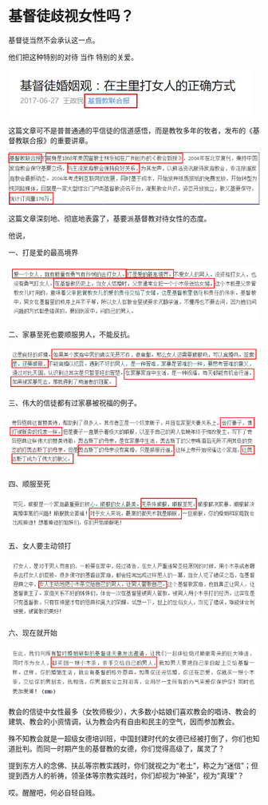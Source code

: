 # 基督徒歧视女性吗？

基督徒当然不会承认这一点。

他们把这种特别的对待 当作 特别的关爱。

<img src="7.31.1.jpg">

这篇文章可不是普普通通的平信徒的信道感悟，而是教牧多年的牧者，发布的《基督教联合报》的重要讲章。

<img src="7.31.2.png">

这篇文章深刻地、彻底地表露了，基要派基督教对待女性的态度。

他说，

一、打是爱的最高境界

<img src="7.31.3.png">


二、家暴至死也要顺服男人，不能反抗。

<img src="7.31.4.png">

三、伟大的信徒都有过家暴被祝福的例子。

<img src="7.31.5.png">

四、顺服至死

<img src="7.31.6.jpg">

五、女人要主动领打

<img src="7.31.7.jpg">

六、现在就开始

<img src="7.31.8.png">



教会的信徒中女性最多（女牧师极少），大多数小姑娘们喜欢教会的唱诗、教会的建筑、教会的小资情调，认为教会内有自由和民主的空气，因而参加教会。

殊不知教会就是一超级女德培训班，中国封建时代的女德已经被打倒了，你们也知道批判。而同一时期产生的基督教的女德，你们觉得高级了，属灵了？

提到东方人的念佛、扶乩等宗教实践时，你们就视之为“老土”，称之为“迷信”；但提到西方人的祈祷，领圣体等宗教实践时，你们却视为“神圣”，视为“真理”？

哎。醒醒吧，何必自轻自贱。